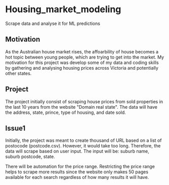 # Housing_market_modeling
Scrape data and analyse it for ML predictions

## Motivation

As the Australian house market rises, the affoarbility of house becomes a hot topic between young people, which are trying to get into the market. My motivation for this project was develop some of my data and coding skills by gathering and analysing housing prices across Victoria and potentially other states. 

## Project

The project initially consist of scraping house prices from sold properties in the last 10 years from the website "Domain real state". The data will have the address, state, prince, type of housing, and date sold.

## Issue1

Initially, the project was meant to create thousand of URL based on a list of postocode (postcode.csv). However, it would take too long. Therefore, the data will scrape based on user input. The input will be: suburb name, suburb postcode, state. 

There will be automation for the price range. Restricting the price range helps to scrape more results since the website only makes 50 pages available for each search regardless of how many results it will have.